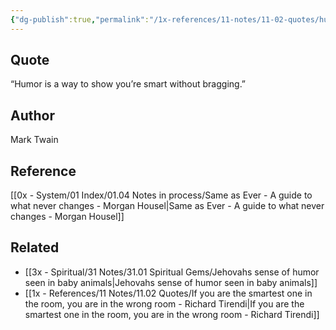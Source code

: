 ```yaml
---
{"dg-publish":true,"permalink":"/1x-references/11-notes/11-02-quotes/humor-is-a-way-to-show-you-re-smart-without-bragging-mark-twain/","title":"Humor is a way to show you’re smart without bragging - Mark Twain","created":"2025-06-29T20:58:23.450+03:00","updated":"2025-06-29T23:22:55.946+03:00"}
---
```



## Quote
“Humor is a way to show you’re smart without bragging.”

## Author
Mark Twain

## Reference
[[0x - System/01 Index/01.04 Notes in process/Same as Ever - A guide to what never changes - Morgan Housel\|Same as Ever - A guide to what never changes - Morgan Housel]]

## Related
- [[3x - Spiritual/31 Notes/31.01 Spiritual Gems/Jehovahs sense of humor seen in baby animals\|Jehovahs sense of humor seen in baby animals]]
- [[1x - References/11 Notes/11.02 Quotes/If you are the smartest one in the room, you are in the wrong room - Richard Tirendi\|If you are the smartest one in the room, you are in the wrong room - Richard Tirendi]]